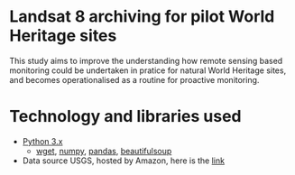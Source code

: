# Landsat 8 archiving for pilot World Heritage sites
This study aims to improve the understanding how remote sensing based monitoring could be undertaken in pratice for natural World Heritage sites, and becomes operationalised as a routine for proactive monitoring.

# Technology and libraries used
- [Python 3.x](https://www.python.org/)
  - [wget](https://pypi.python.org/pypi/wget), [numpy](http://www.numpy.org/), [pandas](http://pandas.pydata.org/), [beautifulsoup](http://www.crummy.com/software/BeautifulSoup/bs4/doc/)
- Data source USGS, hosted by Amazon, here is the [link](http://aws.amazon.com/public-data-sets/landsat/)

